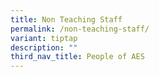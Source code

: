 ```yaml
---
title: Non Teaching Staff
permalink: /non-teaching-staff/
variant: tiptap
description: ""
third_nav_title: People of AES
---
```

